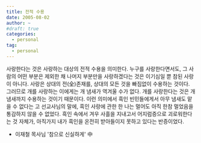 ```yaml
---
title: 전적 수용
date: 2005-08-02
author: ~
#draft: true
categories:
  - personal
tag:
  - personal
---
```




사랑한다는 것은 사랑하는 대상의 전적 수용을 의미한다.
누구를 사랑한다면서도, 그 사람의 어떤 부분은 제외한 채 나머지 부분만을 사랑하겠다는 것은 이기심일 뿐 참된 사랑이 아니다.
사랑은 상대의 전(全)존재를, 상대의 모든 것을 빠짐없이 수용하는 것이다. 
그러므로 개를 사랑하는 이에게는 개 냄새가 역겨울 수가 없다. 개를 사랑한다는 것은 개 냄새까지 수용하는 것이기 때문이다. 
이런 의미에서 흑인 빈민들에게서 아무 냄새도 맡을 수 없다는 고 선교사님의 말에, 흑인 사랑에 관한 한 나는 멀어도 아직 한참 멀었음을 통감하지 않을 수 없었다. 
흑인 속에서 겨우 사흘을 지내고서 어지럼증으로 괴로워한다는 것 자체가, 아직가지 내가 흑인을 온전히 받아들이지 못하고 있다는 반증이었다.

- 이재철 목사님 '참으로 신실하게' 中


 






